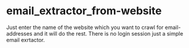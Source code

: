 # email_extractor_from-website

Just enter the name of the website which you want to crawl for email-addresses and it will do the rest.
There is no login session just a simple email exrtactor.
